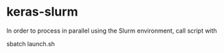 # keras-slurm

In order to process in parallel using the Slurm environment, call script with

sbatch launch.sh
